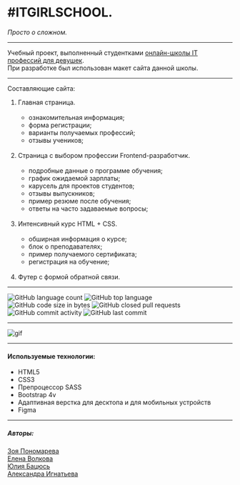 # #ITGIRLSCHOOL.
_Просто о сложном._
___

Учебный проект, выполненный студентками [онлайн-школы IT профессий для девушек](https://itgirlschool.ru/).<br>
При разработке был использован макет сайта данной школы.

___

Составляющие сайта:

1. Главная страница. <br><br>
    * ознакомительная информация;
    * форма регистрации;
    * варианты получаемых профессий;
    * отзывы учеников;<br><br>
2. Страница с выбором профессии Frontend-разработчик. <br><br>
    * подробные данные о программе обучения;
    * график ожидаемой зарплаты;
    * карусель для проектов студентов;
    * отзывы выпускников;
    * пример резюме после обучения;
    * ответы на часто задаваемые вопросы;<br><br>
3. Интенсивный курс HTML + CSS.<br><br>
    * обширная информация о курсе;
    * блок о преподавателях;
    * пример получаемого сертификата;
    * регистрация на обучение;<br><br>
5. Футер с формой обратной связи.

___

![GitHub language count](https://img.shields.io/github/languages/count/itgirlschool/f7_team1_project2?color=%23a84a60) ![GitHub top language](https://img.shields.io/github/languages/top/itgirlschool/f7_team1_project2?color=%23a84a60) ![GitHub code size in bytes](https://img.shields.io/github/languages/code-size/itgirlschool/f7_team1_project2?color=%23a84a60) ![GitHub closed pull requests](https://img.shields.io/github/issues-pr-closed/itgirlschool/f7_team1_project2?color=%23a84a60)  ![GitHub commit activity](https://img.shields.io/github/commit-activity/y/itgirlschool/f7_team1_project2?color=%23a84a60) ![GitHub last commit](https://img.shields.io/github/last-commit/itgirlschool/f7_team1_project2?color=%23a84a60)

___

![gif](https://github.com/itgirlschool/f7_team1_project2/blob/main/assets/gif/itg.gif)


 ___
#### Используемые технологии:
* HTML5
* CSS3
* Препроцессор SASS
* Bootstrap 4v
* Адаптивная верстка для десктопа и для мобильных устройств
* Figma
___

##### Авторы:
[Зоя Пономарева](https://github.com/ZojaPonomarjova)<br>
[Елена Волкова](https://github.com/ElenaVolkova4)<br>
[Юлия Бацюсь](https://github.com/JBatsyus)<br>
[Александра Игнатьева](https://github.com/tram3328)<br>

